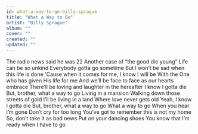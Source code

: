 ```yaml
---
id: what-a-way-to-go-billy-sprague
title: "What a Way to Go"
artist: "Billy Sprague"
album: ""
cover: ""
created: ""
updated: ""
---
```


The radio news said he was 22
Another case of “the good die young”
Life can be so unkind
Everybody gotta go sometime
But I won’t be sad when this life is done
'Cause when it comes for me, I know I will be
With the One who has given His life for me
And we’ll be face to face as our hearts embrace
There’ll be loving and laughter in the hereafter
I know I gotta die
But, brother, what a way to go
Living in a mansion
Walking down those streets of gold
I’ll be living in a land
Where love never gets old
Yeah, I know I gotta die
But, brother, what a way to go
What a way to go
When you hear I’m gone
Don’t cry for too long
You’ve got to remember this is not my home
So, don’t take it as bad news
Put on your dancing shoes
You know that I’m ready when I have to go